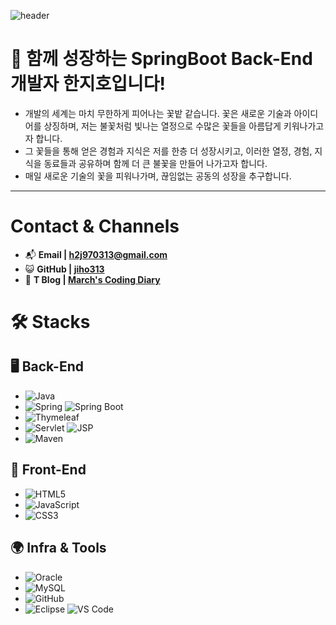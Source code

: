 ![header](https://capsule-render.vercel.app/api?type=waving&text=Hello,%20Stranger!)

# 👋 함께 성장하는 SpringBoot Back-End개발자 한지호입니다!

- 개발의 세계는 마치 무한하게 피어나는 꽃밭 같습니다. 꽃은 새로운 기술과 아이디어를 상징하며, 저는 불꽃처럼 빛나는 열정으로 수많은 꽃들을 아름답게 키워나가고자 합니다.
- 그 꽃들을 통해 얻은 경험과 지식은 저를 한층 더 성장시키고, 이러한 열정, 경험, 지식을 동료들과 공유하며 함께 더 큰 불꽃을 만들어 나가고자 합니다.
-  매일 새로운 기술의 꽃을 피워나가며, 끊임없는 공동의 성장을 추구합니다.

---

# Contact & Channels
- 📬 **Email | h2j970313@gmail.com**
- 😺 **GitHub | [jiho313](https://github.com/jiho313)**
- 📝 **T Blog | [March's Coding Diary](https://marchcodig.tistory.com/)**

# 🛠 Stacks
## 🖥 **Back-End**
- ![Java](https://img.shields.io/badge/Java-red?style=flat&logo=java)
- ![Spring](https://img.shields.io/badge/Spring-green?style=flat&logo=spring&logoColor=white) ![Spring Boot](https://img.shields.io/badge/Spring_Boot-green?style=flat&logo=spring-boot&logoColor=white)
- ![Thymeleaf](https://img.shields.io/badge/Thymeleaf-darkgreen?style=flat&logo=thymeleaf)
- ![Servlet](https://img.shields.io/badge/Servlet-blue?style=flat) ![JSP](https://img.shields.io/badge/JSP-orange?style=flat)
- ![Maven](https://img.shields.io/badge/Maven-C71A36?style=flat&logo=apache-maven)

## 🎨 **Front-End**
- ![HTML5](https://img.shields.io/badge/HTML5-E34F26?style=flat&logo=html5&logoColor=white)
- ![JavaScript](https://img.shields.io/badge/JavaScript-F7DF1E?style=flat&logo=javascript&logoColor=black)
- ![CSS3](https://img.shields.io/badge/CSS3-1572B6?style=flat&logo=css3&logoColor=white)

## 🌍 **Infra & Tools**
- ![Oracle](https://img.shields.io/badge/Oracle-red?style=flat&logo=oracle)
- ![MySQL](https://img.shields.io/badge/MySQL-blue?style=flat&logo=mysql&logoColor=black)
- ![GitHub](https://img.shields.io/badge/GitHub-100000?style=flat&logo=github)
- ![Eclipse](https://img.shields.io/badge/Eclipse-blue?style=flat&logo=eclipse) ![VS Code](https://img.shields.io/badge/VS_Code-blue?style=flat&logo=visual-studio-code)

<!---
jiho313/jiho313 is a ✨ special ✨ repository because its `README.md` (this file) appears on your GitHub profile.
You can click the Preview link to take a look at your changes.
--->
